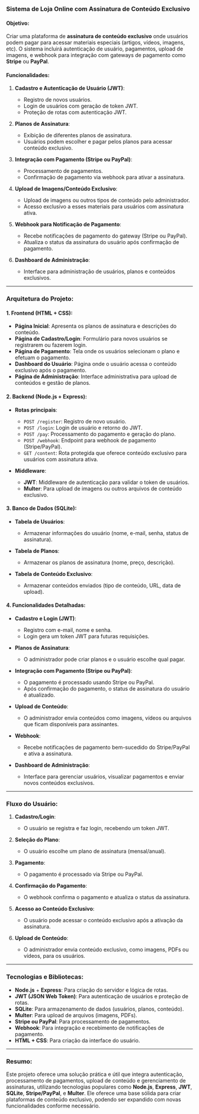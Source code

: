 ### **Sistema de Loja Online com Assinatura de Conteúdo Exclusivo**

#### **Objetivo:**
Criar uma plataforma de **assinatura de conteúdo exclusivo** onde usuários podem pagar para acessar materiais especiais (artigos, vídeos, imagens, etc). O sistema incluirá autenticação de usuário, pagamentos, upload de imagens, e webhook para integração com gateways de pagamento como **Stripe** ou **PayPal**.

#### **Funcionalidades:**

1. **Cadastro e Autenticação de Usuário (JWT)**: 
   - Registro de novos usuários.
   - Login de usuários com geração de token JWT.
   - Proteção de rotas com autenticação JWT.

2. **Planos de Assinatura**: 
   - Exibição de diferentes planos de assinatura.
   - Usuários podem escolher e pagar pelos planos para acessar conteúdo exclusivo.

3. **Integração com Pagamento (Stripe ou PayPal)**:
   - Processamento de pagamentos.
   - Confirmação de pagamento via webhook para ativar a assinatura.

4. **Upload de Imagens/Conteúdo Exclusivo**: 
   - Upload de imagens ou outros tipos de conteúdo pelo administrador.
   - Acesso exclusivo a esses materiais para usuários com assinatura ativa.

5. **Webhook para Notificação de Pagamento**: 
   - Recebe notificações de pagamento do gateway (Stripe ou PayPal).
   - Atualiza o status da assinatura do usuário após confirmação de pagamento.

6. **Dashboard de Administração**: 
   - Interface para administração de usuários, planos e conteúdos exclusivos.

---

### **Arquitetura do Projeto:**

#### **1. Frontend (HTML + CSS)**:

- **Página Inicial**: Apresenta os planos de assinatura e descrições do conteúdo.
- **Página de Cadastro/Login**: Formulário para novos usuários se registrarem ou fazerem login.
- **Página de Pagamento**: Tela onde os usuários selecionam o plano e efetuam o pagamento.
- **Dashboard do Usuário**: Página onde o usuário acessa o conteúdo exclusivo após o pagamento.
- **Página de Administração**: Interface administrativa para upload de conteúdos e gestão de planos.

#### **2. Backend (Node.js + Express)**:

- **Rotas principais**:
  - `POST /register`: Registro de novo usuário.
  - `POST /login`: Login de usuário e retorno do JWT.
  - `POST /pay`: Processamento do pagamento e geração do plano.
  - `POST /webhook`: Endpoint para webhook de pagamento (Stripe/PayPal).
  - `GET /content`: Rota protegida que oferece conteúdo exclusivo para usuários com assinatura ativa.

- **Middleware**:
  - **JWT**: Middleware de autenticação para validar o token de usuários.
  - **Multer**: Para upload de imagens ou outros arquivos de conteúdo exclusivo.

#### **3. Banco de Dados (SQLite)**:

- **Tabela de Usuários**:
  - Armazenar informações do usuário (nome, e-mail, senha, status de assinatura).
  
- **Tabela de Planos**:
  - Armazenar os planos de assinatura (nome, preço, descrição).

- **Tabela de Conteúdo Exclusivo**:
  - Armazenar conteúdos enviados (tipo de conteúdo, URL, data de upload).

#### **4. Funcionalidades Detalhadas**:

- **Cadastro e Login (JWT)**: 
  - Registro com e-mail, nome e senha.
  - Login gera um token JWT para futuras requisições.

- **Planos de Assinatura**: 
  - O administrador pode criar planos e o usuário escolhe qual pagar.
  
- **Integração com Pagamento (Stripe ou PayPal)**:
  - O pagamento é processado usando Stripe ou PayPal.
  - Após confirmação do pagamento, o status de assinatura do usuário é atualizado.

- **Upload de Conteúdo**: 
  - O administrador envia conteúdos como imagens, vídeos ou arquivos que ficam disponíveis para assinantes.

- **Webhook**: 
  - Recebe notificações de pagamento bem-sucedido do Stripe/PayPal e ativa a assinatura.

- **Dashboard de Administração**: 
  - Interface para gerenciar usuários, visualizar pagamentos e enviar novos conteúdos exclusivos.

---

### **Fluxo do Usuário**:

1. **Cadastro/Login**: 
   - O usuário se registra e faz login, recebendo um token JWT.

2. **Seleção do Plano**: 
   - O usuário escolhe um plano de assinatura (mensal/anual).

3. **Pagamento**:
   - O pagamento é processado via Stripe ou PayPal.

4. **Confirmação do Pagamento**:
   - O webhook confirma o pagamento e atualiza o status da assinatura.

5. **Acesso ao Conteúdo Exclusivo**: 
   - O usuário pode acessar o conteúdo exclusivo após a ativação da assinatura.

6. **Upload de Conteúdo**:
   - O administrador envia conteúdo exclusivo, como imagens, PDFs ou vídeos, para os usuários.

---

### **Tecnologias e Bibliotecas**:

- **Node.js** + **Express**: Para criação do servidor e lógica de rotas.
- **JWT (JSON Web Token)**: Para autenticação de usuários e proteção de rotas.
- **SQLite**: Para armazenamento de dados (usuários, planos, conteúdo).
- **Multer**: Para upload de arquivos (imagens, PDFs).
- **Stripe ou PayPal**: Para processamento de pagamentos.
- **Webhook**: Para integração e recebimento de notificações de pagamento.
- **HTML + CSS**: Para criação da interface do usuário.

---

### **Resumo**:

Este projeto oferece uma solução prática e útil que integra autenticação, processamento de pagamentos, upload de conteúdo e gerenciamento de assinaturas, utilizando tecnologias populares como **Node.js**, **Express**, **JWT**, **SQLite**, **Stripe/PayPal**, e **Multer**. Ele oferece uma base sólida para criar plataformas de conteúdo exclusivo, podendo ser expandido com novas funcionalidades conforme necessário.